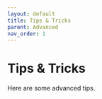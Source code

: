 ```yaml
---
layout: default
title: Tips & Tricks
parent: Advanced
nav_order: 1
---
```


# Tips & Tricks

Here are some advanced tips.
